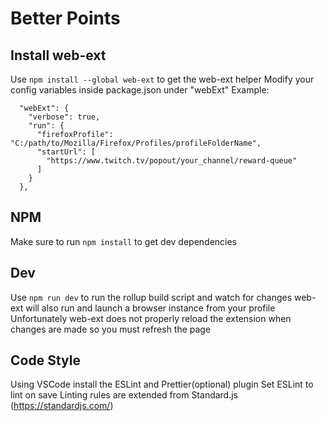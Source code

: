 # Better Points

## Install web-ext
Use `npm install --global web-ext` to get the web-ext helper
Modify your config variables inside package.json under "webExt"
Example:
```
  "webExt": {
    "verbose": true,
    "run": {
      "firefoxProfile": "C:/path/to/Mozilla/Firefox/Profiles/profileFolderName",
      "startUrl": [
        "https://www.twitch.tv/popout/your_channel/reward-queue"
      ]
    }
  },
```

## NPM
Make sure to run `npm install` to get dev dependencies

## Dev
Use `npm run dev` to run the rollup build script and watch for changes
web-ext will also run and launch a browser instance from your profile
Unfortunately web-ext does not properly reload the extension when changes are made so you must refresh the page

## Code Style
Using VSCode install the ESLint and Prettier(optional) plugin
Set ESLint to lint on save
Linting rules are extended from Standard.js (https://standardjs.com/)
